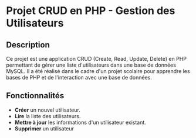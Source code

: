 # Projet CRUD en PHP - Gestion des Utilisateurs

## Description
Ce projet est une application CRUD (Create, Read, Update, Delete) en PHP permettant de gérer une liste d'utilisateurs dans une base de données MySQL. Il a été réalisé dans le cadre d'un projet scolaire pour apprendre les bases de PHP et de l'interaction avec une base de données.

## Fonctionnalités
- **Créer** un nouvel utilisateur.
- **Lire** la liste des utilisateurs.
- **Mettre à jour** les informations d'un utilisateur existant.
- **Supprimer** un utilisateur
